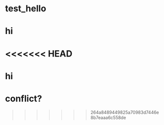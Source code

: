 # test_hello
# hi
<<<<<<< HEAD
=======
# hi
# conflict?
>>>>>>> 264a8489449825a70983d7446e8b7eaaa6c558de
